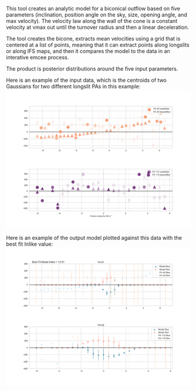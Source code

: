 This tool creates an analytic model for a biconical outflow based on five parameters (inclination, position angle on the sky, size, opening angle, and max velocity). The velocity law along the wall of the cone is a constant velocity at vmax out until the turnover radius and then a linear deceleration.

The tool creates the bicone, extracts mean velocities using a grid that is centered at a list of points, meaning that it can extract points along longslits or along IFS maps, and then it compares the model to the data in an interative emcee process.

The product is posterior distributions around the five input parameters.

Here is an example of the input data, which is the centroids of two Gaussians for two different longslit PAs in this example:
<img src="data.png" width=1000 class="center">

Here is an example of the output model plotted against this data with the best fit lnlike value:
<img src="data_model.png" width=1000 class="center">